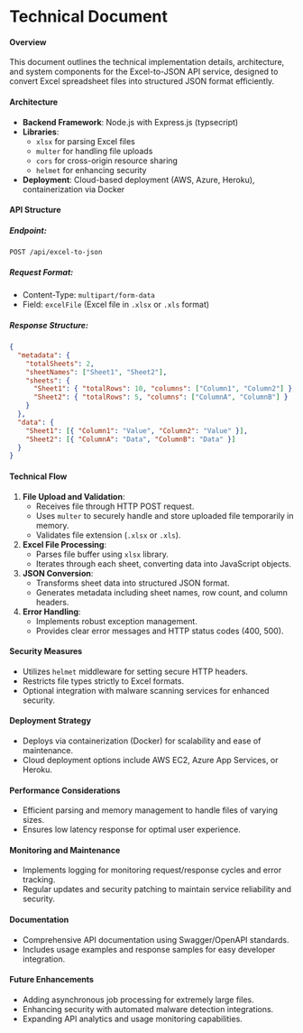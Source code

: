 # Technical Document

#### Overview

This document outlines the technical implementation details, architecture, and system components for the Excel-to-JSON API service, designed to convert Excel spreadsheet files into structured JSON format efficiently.

#### Architecture

- **Backend Framework**: Node.js with Express.js (typsecript)
- **Libraries**:
  - `xlsx` for parsing Excel files
  - `multer` for handling file uploads
  - `cors` for cross-origin resource sharing
  - `helmet` for enhancing security
- **Deployment**: Cloud-based deployment (AWS, Azure, Heroku), containerization via Docker

#### API Structure

##### Endpoint:

```
POST /api/excel-to-json
```

##### Request Format:

- Content-Type: `multipart/form-data`
- Field: `excelFile` (Excel file in `.xlsx` or `.xls` format)

##### Response Structure:

```json
{
  "metadata": {
    "totalSheets": 2,
    "sheetNames": ["Sheet1", "Sheet2"],
    "sheets": {
      "Sheet1": { "totalRows": 10, "columns": ["Column1", "Column2"] },
      "Sheet2": { "totalRows": 5, "columns": ["ColumnA", "ColumnB"] }
    }
  },
  "data": {
    "Sheet1": [{ "Column1": "Value", "Column2": "Value" }],
    "Sheet2": [{ "ColumnA": "Data", "ColumnB": "Data" }]
  }
}
```

#### Technical Flow

1.  **File Upload and Validation**:
    - Receives file through HTTP POST request.
    - Uses `multer` to securely handle and store uploaded file temporarily in memory.
    - Validates file extension (`.xlsx` or `.xls`).
2.  **Excel File Processing**:
    - Parses file buffer using `xlsx` library.
    - Iterates through each sheet, converting data into JavaScript objects.
3.  **JSON Conversion**:
    - Transforms sheet data into structured JSON format.
    - Generates metadata including sheet names, row count, and column headers.
4.  **Error Handling**:
    - Implements robust exception management.
    - Provides clear error messages and HTTP status codes (400, 500).

#### Security Measures

- Utilizes `helmet` middleware for setting secure HTTP headers.
- Restricts file types strictly to Excel formats.
- Optional integration with malware scanning services for enhanced security.

#### Deployment Strategy

- Deploys via containerization (Docker) for scalability and ease of maintenance.
- Cloud deployment options include AWS EC2, Azure App Services, or Heroku.

#### Performance Considerations

- Efficient parsing and memory management to handle files of varying sizes.
- Ensures low latency response for optimal user experience.

#### Monitoring and Maintenance

- Implements logging for monitoring request/response cycles and error tracking.
- Regular updates and security patching to maintain service reliability and security.

#### Documentation

- Comprehensive API documentation using Swagger/OpenAPI standards.
- Includes usage examples and response samples for easy developer integration.

#### Future Enhancements

- Adding asynchronous job processing for extremely large files.
- Enhancing security with automated malware detection integrations.
- Expanding API analytics and usage monitoring capabilities.
